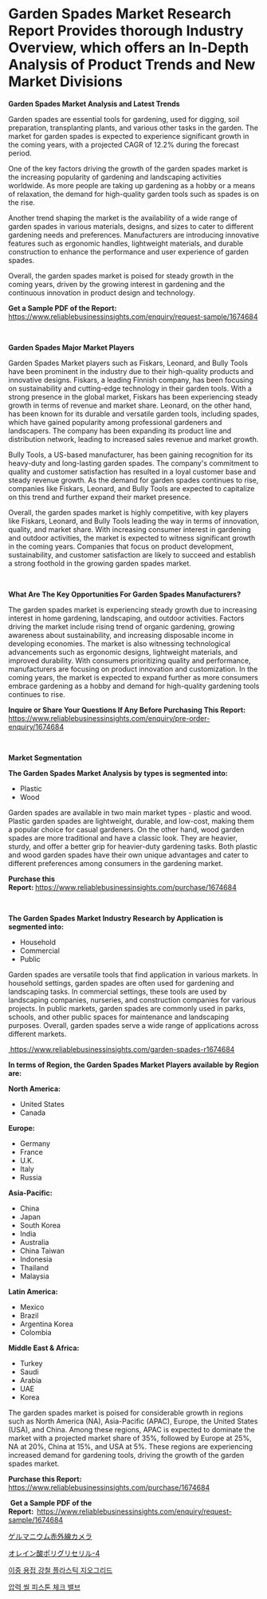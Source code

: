 <p><h1>Garden Spades Market Research Report Provides thorough Industry Overview, which offers an In-Depth Analysis of Product Trends and New Market Divisions</h1></p><p><strong>Garden Spades Market Analysis and Latest Trends</strong></p>
<p><p>Garden spades are essential tools for gardening, used for digging, soil preparation, transplanting plants, and various other tasks in the garden. The market for garden spades is expected to experience significant growth in the coming years, with a projected CAGR of 12.2% during the forecast period.</p><p>One of the key factors driving the growth of the garden spades market is the increasing popularity of gardening and landscaping activities worldwide. As more people are taking up gardening as a hobby or a means of relaxation, the demand for high-quality garden tools such as spades is on the rise.</p><p>Another trend shaping the market is the availability of a wide range of garden spades in various materials, designs, and sizes to cater to different gardening needs and preferences. Manufacturers are introducing innovative features such as ergonomic handles, lightweight materials, and durable construction to enhance the performance and user experience of garden spades.</p><p>Overall, the garden spades market is poised for steady growth in the coming years, driven by the growing interest in gardening and the continuous innovation in product design and technology.</p></p>
<p><strong>Get a Sample PDF of the Report:&nbsp;</strong> <a href="https://www.reliablebusinessinsights.com/enquiry/request-sample/1674684">https://www.reliablebusinessinsights.com/enquiry/request-sample/1674684</a></p>
<p>&nbsp;</p>
<p><strong>Garden Spades Major Market Players</strong></p>
<p><p>Garden Spades Market players such as Fiskars, Leonard, and Bully Tools have been prominent in the industry due to their high-quality products and innovative designs. Fiskars, a leading Finnish company, has been focusing on sustainability and cutting-edge technology in their garden tools. With a strong presence in the global market, Fiskars has been experiencing steady growth in terms of revenue and market share. Leonard, on the other hand, has been known for its durable and versatile garden tools, including spades, which have gained popularity among professional gardeners and landscapers. The company has been expanding its product line and distribution network, leading to increased sales revenue and market growth.</p><p>Bully Tools, a US-based manufacturer, has been gaining recognition for its heavy-duty and long-lasting garden spades. The company's commitment to quality and customer satisfaction has resulted in a loyal customer base and steady revenue growth. As the demand for garden spades continues to rise, companies like Fiskars, Leonard, and Bully Tools are expected to capitalize on this trend and further expand their market presence.</p><p>Overall, the garden spades market is highly competitive, with key players like Fiskars, Leonard, and Bully Tools leading the way in terms of innovation, quality, and market share. With increasing consumer interest in gardening and outdoor activities, the market is expected to witness significant growth in the coming years. Companies that focus on product development, sustainability, and customer satisfaction are likely to succeed and establish a strong foothold in the growing garden spades market.</p></p>
<p>&nbsp;</p>
<p><strong>What Are The Key Opportunities For Garden Spades Manufacturers?</strong></p>
<p><p>The garden spades market is experiencing steady growth due to increasing interest in home gardening, landscaping, and outdoor activities. Factors driving the market include rising trend of organic gardening, growing awareness about sustainability, and increasing disposable income in developing economies. The market is also witnessing technological advancements such as ergonomic designs, lightweight materials, and improved durability. With consumers prioritizing quality and performance, manufacturers are focusing on product innovation and customization. In the coming years, the market is expected to expand further as more consumers embrace gardening as a hobby and demand for high-quality gardening tools continues to rise.</p></p>
<p><strong>Inquire or Share Your Questions If Any Before Purchasing This Report:</strong> <a href="https://www.reliablebusinessinsights.com/enquiry/pre-order-enquiry/1674684">https://www.reliablebusinessinsights.com/enquiry/pre-order-enquiry/1674684</a></p>
<p>&nbsp;</p>
<p><strong>Market Segmentation</strong></p>
<p><strong>The Garden Spades Market Analysis by types is segmented into:</strong></p>
<p><ul><li>Plastic</li><li>Wood</li></ul></p>
<p><p>Garden spades are available in two main market types - plastic and wood. Plastic garden spades are lightweight, durable, and low-cost, making them a popular choice for casual gardeners. On the other hand, wood garden spades are more traditional and have a classic look. They are heavier, sturdy, and offer a better grip for heavier-duty gardening tasks. Both plastic and wood garden spades have their own unique advantages and cater to different preferences among consumers in the gardening market.</p></p>
<p><strong>Purchase this Report:&nbsp;</strong><a href="https://www.reliablebusinessinsights.com/purchase/1674684">https://www.reliablebusinessinsights.com/purchase/1674684</a></p>
<p>&nbsp;</p>
<p><strong>The Garden Spades Market Industry Research by Application is segmented into:</strong></p>
<p><ul><li>Household</li><li>Commercial</li><li>Public</li></ul></p>
<p><p>Garden spades are versatile tools that find application in various markets. In household settings, garden spades are often used for gardening and landscaping tasks. In commercial settings, these tools are used by landscaping companies, nurseries, and construction companies for various projects. In public markets, garden spades are commonly used in parks, schools, and other public spaces for maintenance and landscaping purposes. Overall, garden spades serve a wide range of applications across different markets.</p></p>
<p><a href="https://www.reliablebusinessinsights.com/garden-spades-r1674684">&nbsp;https://www.reliablebusinessinsights.com/garden-spades-r1674684</a></p>
<p><strong>In terms of Region, the Garden Spades Market Players available by Region are:</strong></p>
<p>
    <p> <strong> North America: </strong>
        <ul>
            <li>United States</li>
            <li>Canada</li>
        </ul>
        </p> 
    <p> <strong> Europe: </strong>
        <ul>
            <li>Germany</li>
            <li>France</li>
            <li>U.K.</li>
            <li>Italy</li>
            <li>Russia</li>
        </ul>
        </p> 
    <p> <strong> Asia-Pacific: </strong>
        <ul>
            <li>China</li>
            <li>Japan</li>
            <li>South Korea</li>
            <li>India</li>
            <li>Australia</li>
            <li>China Taiwan</li>
            <li>Indonesia</li>
            <li>Thailand</li>
            <li>Malaysia</li>
        </ul>
        </p> 
    <p> <strong> Latin America: </strong>
        <ul>
            <li>Mexico</li>
            <li>Brazil</li>
            <li>Argentina Korea</li>
            <li>Colombia</li>
        </ul>
        </p> 
    <p> <strong> Middle East & Africa: </strong>
        <ul>
            <li>Turkey</li>
            <li>Saudi</li>
            <li>Arabia</li>
            <li>UAE</li>
            <li>Korea</li>
        </ul>
    </p>
    </p>
<p><p>The garden spades market is poised for considerable growth in regions such as North America (NA), Asia-Pacific (APAC), Europe, the United States (USA), and China. Among these regions, APAC is expected to dominate the market with a projected market share of 35%, followed by Europe at 25%, NA at 20%, China at 15%, and USA at 5%. These regions are experiencing increased demand for gardening tools, driving the growth of the garden spades market.</p></p>
<p><strong>Purchase this Report: </strong><a href="https://www.reliablebusinessinsights.com/purchase/1674684">https://www.reliablebusinessinsights.com/purchase/1674684</a></p>
<p>&nbsp;<strong>Get a Sample PDF of the Report:&nbsp;&nbsp;</strong><a href="https://www.reliablebusinessinsights.com/enquiry/request-sample/1674684">https://www.reliablebusinessinsights.com/enquiry/request-sample/1674684</a></p>
<p><strong></strong></p>
<p><p><a href="https://medium.com/@anabelavenport7854/%E3%82%B2%E3%83%AB%E3%83%9E%E3%83%8B%E3%82%A6%E3%83%A0%E8%B5%A4%E5%A4%96%E7%B7%9A%E3%82%AB%E3%83%A1%E3%83%A9%E5%B8%82%E5%A0%B4%E8%A6%8F%E6%A8%A1%E3%81%AF-%E4%B8%96%E7%95%8C%E7%94%A3%E6%A5%AD%E3%81%AB%E3%81%8A%E3%81%91%E3%82%8B%E6%9C%80%E9%81%A9%E3%81%AA%E3%83%9E%E3%83%BC%E3%82%B1%E3%83%86%E3%82%A3%E3%83%B3%E3%82%B0%E3%83%81%E3%83%A3%E3%83%8D%E3%83%AB%E3%82%92%E7%A4%BA%E3%81%97%E3%81%A6%E3%81%84%E3%81%BE%E3%81%99-b9f259754716">ゲルマニウム赤外線カメラ</a></p><p><a href="https://github.com/FredaJerde/Market-Research-Report-List-1/blob/main/4857950107113.md">オレイン酸ポリグリセリル-4</a></p><p><a href="https://github.com/Howaoole34545/Market-Research-Report-List-2/blob/main/6471252101059.md">이중 용접 강철 플라스틱 지오그리드</a></p><p><a href="https://medium.com/@johnjames655/%EC%95%95%EB%A0%A5-%EB%B0%80%EB%B4%89-%ED%94%BC%EC%8A%A4%ED%86%A4-%EC%B2%B4%ED%81%AC-%EB%B0%B8%EB%B8%8C-%EC%8B%9C%EC%9E%A5-%EC%8B%9C%EC%9E%A5-%EC%A0%90%EC%9C%A0%EC%9C%A8-%EC%8B%9C%EC%9E%A5-%EB%8F%99%ED%96%A5-%EB%B0%8F-%EB%AF%B8%EB%9E%98-%EC%84%B1%EC%9E%A5-%ED%83%90%EC%83%89-70aadd03d550">압력 씰 피스톤 체크 밸브</a></p></p>